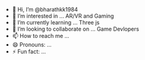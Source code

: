 - 👋 Hi, I’m @bharathkk1984
- 👀 I’m interested in ... AR/VR and Gaming
- 🌱 I’m currently learning ... Three js
- 💞️ I’m looking to collaborate on ... Game Devlopers
- 📫 How to reach me ... 
- 😄 Pronouns: ...
- ⚡ Fun fact: ...

<!---
bharathkk1984/bharathkk1984 is a ✨ special ✨ repository because its `README.md` (this file) appears on your GitHub profile.
You can click the Preview link to take a look at your changes.
--->
